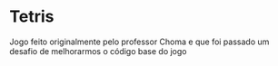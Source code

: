 # Tetris
Jogo feito originalmente pelo professor Choma e que foi passado um desafio de melhorarmos o código base do jogo
